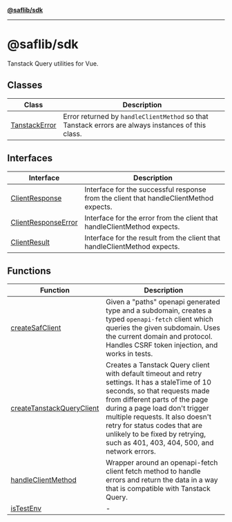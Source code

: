 [**@saflib/sdk**](../../index.md)

---

# @saflib/sdk

Tanstack Query utilities for Vue.

## Classes

| Class                                     | Description                                                                                        |
| ----------------------------------------- | -------------------------------------------------------------------------------------------------- |
| [TanstackError](classes/TanstackError.md) | Error returned by `handleClientMethod` so that Tanstack errors are always instances of this class. |

## Interfaces

| Interface                                                | Description                                                                            |
| -------------------------------------------------------- | -------------------------------------------------------------------------------------- |
| [ClientResponse](interfaces/ClientResponse.md)           | Interface for the successful response from the client that handleClientMethod expects. |
| [ClientResponseError](interfaces/ClientResponseError.md) | Interface for the error from the client that handleClientMethod expects.               |
| [ClientResult](interfaces/ClientResult.md)               | Interface for the result from the client that handleClientMethod expects.              |

## Functions

| Function                                                            | Description                                                                                                                                                                                                                                                                                                                                             |
| ------------------------------------------------------------------- | ------------------------------------------------------------------------------------------------------------------------------------------------------------------------------------------------------------------------------------------------------------------------------------------------------------------------------------------------------- |
| [createSafClient](functions/createSafClient.md)                     | Given a "paths" openapi generated type and a subdomain, creates a typed `openapi-fetch` client which queries the given subdomain. Uses the current domain and protocol. Handles CSRF token injection, and works in tests.                                                                                                                               |
| [createTanstackQueryClient](functions/createTanstackQueryClient.md) | Creates a Tanstack Query client with default timeout and retry settings. It has a staleTime of 10 seconds, so that requests made from different parts of the page during a page load don't trigger multiple requests. It also doesn't retry for status codes that are unlikely to be fixed by retrying, such as 401, 403, 404, 500, and network errors. |
| [handleClientMethod](functions/handleClientMethod.md)               | Wrapper around an openapi-fetch client fetch method to handle errors and return the data in a way that is compatible with Tanstack Query.                                                                                                                                                                                                               |
| [isTestEnv](functions/isTestEnv.md)                                 | -                                                                                                                                                                                                                                                                                                                                                       |

